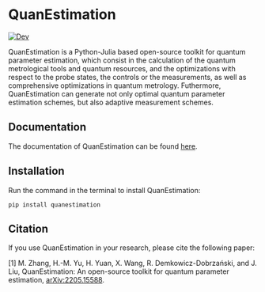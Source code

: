 # QuanEstimation

[![Dev](https://img.shields.io/badge/docs-stable-blue.svg)](https://quanestimation.github.io/QuanEstimation/)

QuanEstimation is a Python-Julia based open-source toolkit for quantum parameter estimation, which consist in the calculation of the quantum metrological tools and quantum resources, and the optimizations with respect to the probe states, the controls or the measurements, as well as comprehensive optimizations in quantum metrology. Futhermore, QuanEstimation can generate not only optimal quantum parameter estimation schemes, but also adaptive measurement schemes.

## Documentation
The documentation of QuanEstimation can be found [here](https://quanestimation.github.io/QuanEstimation/).

## Installation
Run the command in the terminal to install QuanEstimation:  

~~~
pip install quanestimation
~~~

## Citation
If you use QuanEstimation in your research, please cite the following paper:

[1] M. Zhang, H.-M. Yu, H. Yuan, X. Wang, R. Demkowicz-Dobrzański, and J. Liu, 
QuanEstimation: An open-source toolkit for quantum parameter estimation, 
[arXiv:2205.15588](https://doi.org/10.48550/arXiv.2205.15588).
